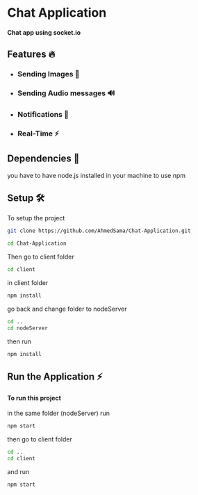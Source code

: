 
# Chat Application

#### Chat app using socket.io


## Features 🔥

- ### Sending Images 📸
- ### Sending Audio messages 🔊
- ### Notifications 🔔
- ### Real-Time ⚡️


## Dependencies 💎

you have to have node.js installed in your machine
to use npm


## Setup 🛠

To setup the project

```bash
git clone https://github.com/AhmedSama/Chat-Application.git
```

```bash
cd Chat-Application
```

Then go to client folder

```bash
cd client
```

in client folder

```bash
npm install
```

go back and change folder to nodeServer

```bash
cd ..
cd nodeServer
```
then run
```bash
npm install
```

## Run the Application ⚡️

#### To run this project

in the same folder (nodeServer) run 

```bash
npm start
```

then go to client folder

```bash
cd ..
cd client
```
and run

```bash
npm start
```


